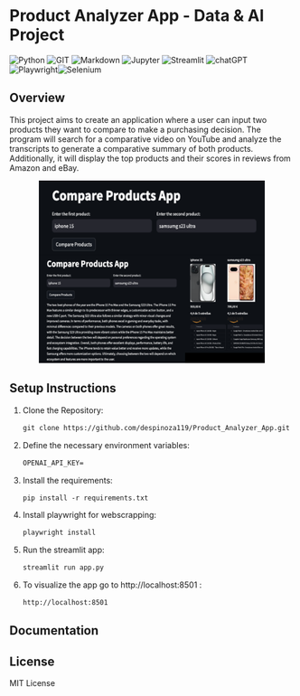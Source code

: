 # Product Analyzer App - Data & AI Project
![Python](https://img.shields.io/badge/Python-FFD43B?style=for-the-badge&logo=python&logoColor=blue) ![GIT](https://img.shields.io/badge/GIT-E44C30?style=for-the-badge&logo=git&logoColor=white) ![Markdown](https://img.shields.io/badge/Markdown-000000?style=for-the-badge&logo=markdown&logoColor=white) ![Jupyter](https://img.shields.io/badge/Jupyter-F37626.svg?&style=for-the-badge&logo=Jupyter&logoColor=white) ![Streamlit](https://img.shields.io/badge/Streamlit-FF4B4B?style=for-the-badge&logo=Streamlit&logoColor=white) ![chatGPT](https://img.shields.io/badge/ChatGPT-74aa9c?style=for-the-badge&logo=openai&logoColor=white)![Playwright](https://img.shields.io/badge/Playwright-45ba4b?style=for-the-badge&logo=Playwright&logoColor=white)![Selenium](https://img.shields.io/badge/Selenium-43B02A?style=for-the-badge&logo=Selenium&logoColor=white)




## Overview
This project aims to create an application where a user can input two products they want to compare to make a purchasing decision. The program will search for a comparative video on YouTube and analyze the transcripts to generate a comparative summary of both products. Additionally, it will display the top products and their scores in reviews from Amazon and eBay.

<p align="center">
  <img src="product_analyzer.png" alt="Sample Image" width="400">
</p>

## Setup Instructions
1. Clone the Repository:
    ```html
    git clone https://github.com/despinoza119/Product_Analyzer_App.git
    ```

2. Define the necessary environment variables:
    ```html
    OPENAI_API_KEY=
    ```

3. Install the requirements:
    ```html
    pip install -r requirements.txt
    ```

4. Install playwright for webscrapping:
    ```html
    playwright install
    ```

5. Run the streamlit app:
    ```html
    streamlit run app.py
    ```
    
5. To visualize the app go to http://localhost:8501 :
    ```html
    http://localhost:8501
    ```

## Documentation


## License
MIT License